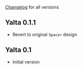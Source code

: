 [Changelog](https://github.com/kean/Yale/releases) for all versions

## Yalta 0.1.1

- Revert to original `Spacer` design

## Yalta 0.1

- Initial version